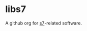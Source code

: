 # libs7
A github org for [s7](https://ccrma.stanford.edu/software/snd/snd/s7.html)-related software.  
